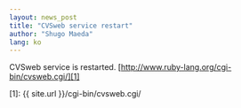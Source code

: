 ```yaml
---
layout: news_post
title: "CVSweb service restart"
author: "Shugo Maeda"
lang: ko
---
```


CVSweb service is restarted.
[http://www.ruby-lang.org/cgi-bin/cvsweb.cgi/][1]



[1]: {{ site.url }}/cgi-bin/cvsweb.cgi/ 
